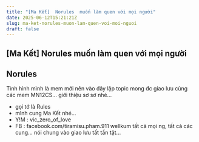 ```yaml
---
title: "[Ma Kết]  Norules  muốn làm quen với mọi người"
date: 2025-06-12T15:21:21Z
slug: ma-ket-norules-muon-lam-quen-voi-moi-nguoi
draft: false
---
```


## [Ma Kết]  Norules  muốn làm quen với mọi người

## Norules

Tình hình mình là mem mới nên vào đây lập topic mong đc giao lưu cùng các mem MN12CS...
giới thiệu sơ sơ nhé...
- gọi tớ là Rules
- mình cung Ma Kết nhé...
- Y!M : vic_zero_of_love
- FB : facebook.com/tiramisu.pham.911
wellkum tất cả mọi ng, tất cả các cung... nói chung vào giao lưu tất tần tật...